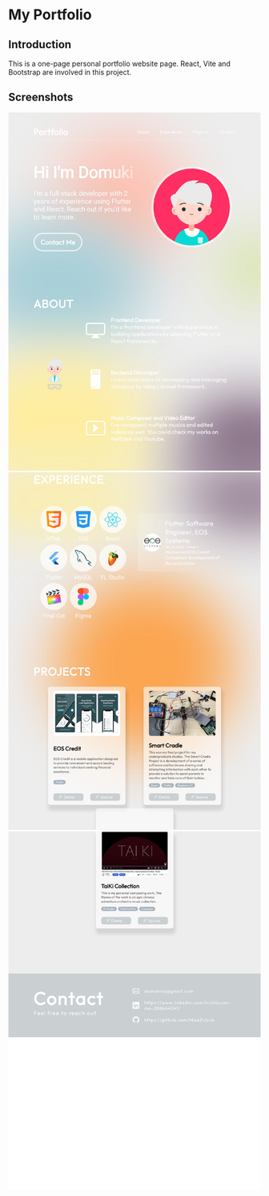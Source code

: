 # My Portfolio
## Introduction
This is a one-page personal portfolio website page. React, Vite and Bootstrap are involved in this project.
## Screenshots
![Tux, the Linux mascot](https://github.com/MaaZiJyun/Portfolio/blob/main/images/My%20Portfolio_page-0001.jpg)
![Tux, the Linux mascot](https://github.com/MaaZiJyun/Portfolio/blob/main/images/My%20Portfolio_page-0002.jpg)
![Tux, the Linux mascot](https://github.com/MaaZiJyun/Portfolio/blob/main/images/My%20Portfolio_page-0003.jpg)
